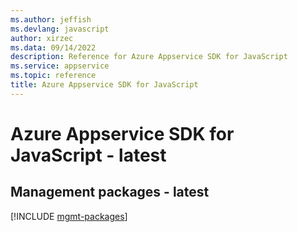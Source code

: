 ```yaml
---
ms.author: jeffish
ms.devlang: javascript
author: xirzec
ms.data: 09/14/2022
description: Reference for Azure Appservice SDK for JavaScript
ms.service: appservice
ms.topic: reference
title: Azure Appservice SDK for JavaScript
---
```

# Azure Appservice SDK for JavaScript - latest

## Management packages - latest
[!INCLUDE [mgmt-packages](appservice-mgmt-index.md)]